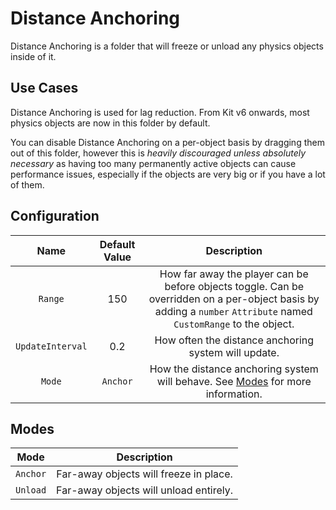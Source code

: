 # Distance Anchoring

Distance Anchoring is a folder that will freeze or unload any physics objects inside of it.

## Use Cases

Distance Anchoring is used for lag reduction. From Kit v6 onwards, most physics objects are now in this folder by default. 

You can disable Distance Anchoring on a per-object basis by dragging them out of this folder, however this is *heavily discouraged unless absolutely necessary* as having too many permanently active objects can cause performance issues, especially if the objects are very big or if you have a lot of them.

## Configuration

| Name | Default Value | Description
|:-----:|:-----:|:-----:
| `Range` | 150 | How far away the player can be before objects toggle. Can be overridden on a per-object basis by adding a `number` `Attribute` named `CustomRange` to the object.
| `UpdateInterval` | 0.2 | How often the distance anchoring system will update.
| `Mode` | `Anchor` | How the distance anchoring system will behave. See [Modes](#modes) for more information.

## Modes

| Mode | Description
|:-----:|:-----:
| `Anchor` | Far-away objects will freeze in place.
| `Unload` | Far-away objects will unload entirely.